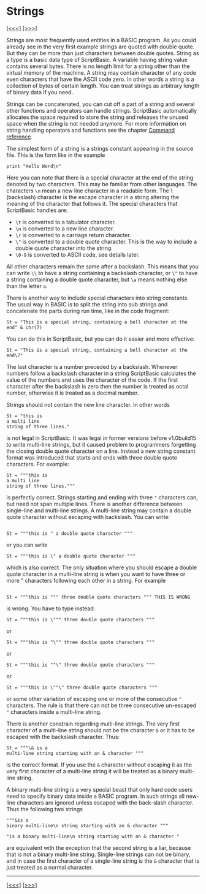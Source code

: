 # Strings

[\[\<\<\<\]](ug_9.1.md) [\[\>\>\>\]](ug_9.3.md)

Strings are most frequently used entities in a BASIC program. As you
could already see in the very first example strings are quoted with
double quote. But they can be more than just characters between double
quotes. String as a type is a basic data type of ScriptBasic. A variable
having string value contains several bytes. There is no length limit for
a string other than the virtual memory of the machine. A string may
contain character of any code even characters that have the ASCII code
zero. In other words a string is a collection of bytes of certain
length. You can treat strings as arbitrary length of binary data if you
need.

Strings can be concatenated, you can cut off a part of a string and
several other functions and operators can handle strings. ScriptBasic
automatically allocates the space required to store the string and
releases the unused space when the string is not needed anymore. For
more information on string handling operators and functions see the
chapter [Command reference](ug_25.md).

The simplest form of a string is a strings constant appearing in the
source file. This is the form like in the example

    print "Hello Word\n"

Here you can note that there is a special character at the end of the
string denoted by two characters. This may be familiar from other
languages. The characters `\n` mean a new line character in a readable
form. The \\ (backslash) character is the escape character in a string
altering the meaning of the character that follows it. The special
characters that ScriptBasic handles are:

  - `\t` is converted to a tabulator character.
  - `\n` is converted to a new line character.
  - `\r` is converted to a carriage return character.
  - `\"` is converted to a double quote character. This is the way to
    include a double quote character into the string.
  - `\0-9` is converted to ASCII code, see details later.

All other characters remain the same after a backslash. This means that
you can write `\\` to have a string containing a backslash character, or
`\"` to have a string containing a double quote character, but `\a`
means nothing else than the letter `a`.

There is another way to include special characters into string
constants. The usual way in BASIC is to split the string into sub
strings and concatenate the parts during run time, like in the code
fragment:

    St = "This is a special string, containing a bell character at the end" & chr(7)

You can do this in ScriptBasic, but you can do it easier and more
effective:

    St = "This is a special string, containing a bell character at the end\7" 

The last character is a number preceded by a backslash. Whenever numbers
follow a backslash character in a string ScriptBasic calculates the
value of the numbers and uses the character of the code. If the first
character after the backslash is zero then the number is treated as
octal number, otherwise it is treated as a decimal number.

Strings should not contain the new line character. In other words

    St = "this is
    a multi line
    string of three lines."

is not legal in ScriptBasic. It was legal in former versions before
v1.0build15 to write multi-line strings, but it caused problem to
programmers forgetting the closing double quote character on a line.
Instead a new string constant format was introduced that starts and ends
with three double quote characters. For example:

    St = """this is
    a multi line
    string of three lines."""

is perfectly correct. Strings starting and ending with three `"`
characters can, but need not span multiple lines. There is another
difference between single-line and multi-line strings. A multi-line
string may contain a double quote character without escaping with
backslash. You can write:

``` 

St = """this is " a double quote character """
```

or you can write

    St = """this is \" a double quote character """

which is also correct. The only situation where you should escape a
double quote character in a multi-line string is when you want to have
three or more " characters following each other in a string. For example

``` 

St = """this is """ three double quote characters """ THIS IS WRONG
```

is wrong. You have to type instead:

    St = """this is \""" three double quote characters """

or

    St = """this is "\"" three double quote characters """

or

    St = """this is ""\" three double quote characters """

or

    St = """this is \""\" three double quote characters """

or some other variation of escaping one or more of the consecutive `"`
characters. The rule is that there can not be three consecutive
un-escaped `"` characters inside a multi-line string.

There is another constrain regarding multi-line strings. The very first
character of a multi-line string should not be the character `&` or it
has to be escaped with the backslash character. Thus:

    St = """\& is a 
    multi-line string starting with an & character """

is the correct format. If you use the `&` character without escaping it
as the very first character of a multi-line string it will be treated as
a binary multi-line string.

A binary multi-line string is a very special beast that only hard code
users need to specify binary data inside a BASIC program. In such
strings all new-line characters are ignored unless escaped with the
back-slash character. Thus the following two strings

    """&is a 
    binary multi-line\n string starting with an & character """
    
    "is a binary multi-line\n string starting with an & character "

are equivalent with the exception that the second string is a liar,
because that is not a binary multi-line string. Single-line strings can
not be binary, and in case the first character of a single-line string
is the `&` character that is just treated as a normal character.

-----

[\[\<\<\<\]](ug_9.1.md) [\[\>\>\>\]](ug_9.3.md)
